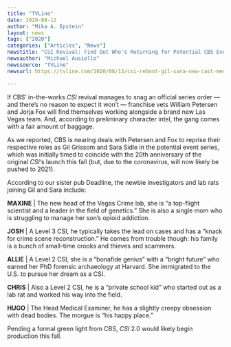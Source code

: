 ```yaml
---
title: "TVLine"
date: 2020-08-12
author: "Mika A. Epstein"
layout: news
tags: ["2020"]
categories: ["Articles", "News"]
newstitle: "CSI Revival: Find Out Who's Returning for Potential CBS Event Series"
newsauthor: "Michael Ausiello"
newssource: "TVLine"
newsurl: https://tvline.com/2020/08/12/csi-reboot-gil-sara-new-cast-members-cbs/

---
```


If CBS’ in-the-works _CSI_ revival manages to snag an official series order — and there’s no reason to expect it won’t — franchise vets William Petersen and Jorja Fox will find themselves working alongside a brand new Las Vegas team. And, according to preliminary character intel, the gang comes with a fair amount of baggage.

As we reported, CBS is nearing deals with Petersen and Fox to reprise their respective roles as Gil Grissom and Sara Sidle in the potential event series, which was initially timed to coincide with the 20th anniversary of the original _CSI_‘s launch this fall (but, due to the coronavirus, will now likely be pushed to 2021).

According to our sister pub Deadline, the newbie investigators and lab rats joining Gil and Sara include:

**MAXINE** | The new head of the Vegas Crime lab, she is “a top-flight scientist and a leader in the field of genetics.” She is also a single mom who is struggling to manage her son’s opioid addiction.

**JOSH** | A Level 3 CSI, he typically takes the lead on cases and has a “knack for crime scene reconstruction.” He comes from trouble though: his family is a bunch of small-time crooks and thieves and scammers.

**ALLIE** | A Level 2 CSI, she is a “bonafide genius” with a “bright future” who earned her PhD forensic archaeology at Harvard. She immigrated to the U.S. to pursue her dream as a CSI.

**CHRIS** | Also a Level 2 CSI, he is a “private school kid” who started out as a lab rat and worked his way into the field.

**HUGO** | The Head Medical Examiner, he has a slightly creepy obsession with dead bodies. The morgue is “his happy place.”

Pending a formal green light from CBS, _CSI_ 2.0 would likely begin production this fall.
